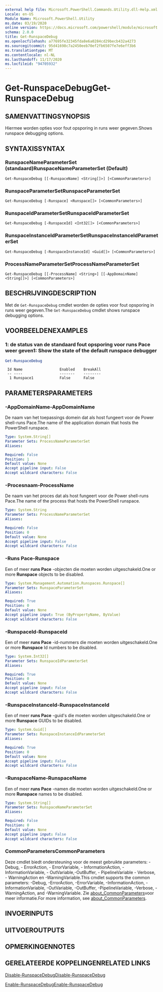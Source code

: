 ```yaml
---
external help file: Microsoft.PowerShell.Commands.Utility.dll-Help.xml
Locale: en-US
Module Name: Microsoft.PowerShell.Utility
ms.date: 03/19/2020
online version: https://docs.microsoft.com/powershell/module/microsoft.powershell.utility/get-runspacedebug?view=powershell-7.2&WT.mc_id=ps-gethelp
schema: 2.0.0
title: Get-RunspaceDebug
ms.openlocfilehash: a77695fe32345fda8e6a0284cd29becb432a4273
ms.sourcegitcommit: 95d41698c7a2450eeb70ef2fb6507fe7e6eff3b6
ms.translationtype: MT
ms.contentlocale: nl-NL
ms.lasthandoff: 11/17/2020
ms.locfileid: "94705932"
---
```

# <span data-ttu-id="9b1da-102">Get-RunspaceDebug</span><span class="sxs-lookup"><span data-stu-id="9b1da-102">Get-RunspaceDebug</span></span>

## <span data-ttu-id="9b1da-103">SAMENVATTING</span><span class="sxs-lookup"><span data-stu-id="9b1da-103">SYNOPSIS</span></span>
<span data-ttu-id="9b1da-104">Hiermee worden opties voor fout opsporing in runs weer gegeven.</span><span class="sxs-lookup"><span data-stu-id="9b1da-104">Shows runspace debugging options.</span></span>

## <span data-ttu-id="9b1da-105">SYNTAXIS</span><span class="sxs-lookup"><span data-stu-id="9b1da-105">SYNTAX</span></span>

### <span data-ttu-id="9b1da-106">RunspaceNameParameterSet (standaard)</span><span class="sxs-lookup"><span data-stu-id="9b1da-106">RunspaceNameParameterSet (Default)</span></span>

```
Get-RunspaceDebug [[-RunspaceName] <String[]>] [<CommonParameters>]
```

### <span data-ttu-id="9b1da-107">RunspaceParameterSet</span><span class="sxs-lookup"><span data-stu-id="9b1da-107">RunspaceParameterSet</span></span>

```
Get-RunspaceDebug [-Runspace] <Runspace[]> [<CommonParameters>]
```

### <span data-ttu-id="9b1da-108">RunspaceIdParameterSet</span><span class="sxs-lookup"><span data-stu-id="9b1da-108">RunspaceIdParameterSet</span></span>

```
Get-RunspaceDebug [-RunspaceId] <Int32[]> [<CommonParameters>]
```

### <span data-ttu-id="9b1da-109">RunspaceInstanceIdParameterSet</span><span class="sxs-lookup"><span data-stu-id="9b1da-109">RunspaceInstanceIdParameterSet</span></span>

```
Get-RunspaceDebug [-RunspaceInstanceId] <Guid[]> [<CommonParameters>]
```

### <span data-ttu-id="9b1da-110">ProcessNameParameterSet</span><span class="sxs-lookup"><span data-stu-id="9b1da-110">ProcessNameParameterSet</span></span>

```
Get-RunspaceDebug [[-ProcessName] <String>] [[-AppDomainName] <String[]>] [<CommonParameters>]
```

## <span data-ttu-id="9b1da-111">BESCHRIJVING</span><span class="sxs-lookup"><span data-stu-id="9b1da-111">DESCRIPTION</span></span>

<span data-ttu-id="9b1da-112">Met de `Get-RunspaceDebug` cmdlet worden de opties voor fout opsporing in runs weer gegeven.</span><span class="sxs-lookup"><span data-stu-id="9b1da-112">The `Get-RunspaceDebug` cmdlet shows runspace debugging options.</span></span>

## <span data-ttu-id="9b1da-113">VOORBEELDEN</span><span class="sxs-lookup"><span data-stu-id="9b1da-113">EXAMPLES</span></span>

### <span data-ttu-id="9b1da-114">1: de status van de standaard fout opsporing voor runs Pace weer geven</span><span class="sxs-lookup"><span data-stu-id="9b1da-114">1: Show the state of the default runspace debugger</span></span>

```powershell
Get-RunspaceDebug
```

```Output
 Id Name                 Enabled    BreakAll
 -- ----                 -------    --------
  1 Runspace1            False      False
```

## <span data-ttu-id="9b1da-115">PARAMETERS</span><span class="sxs-lookup"><span data-stu-id="9b1da-115">PARAMETERS</span></span>

### <span data-ttu-id="9b1da-116">-AppDomainName</span><span class="sxs-lookup"><span data-stu-id="9b1da-116">-AppDomainName</span></span>

<span data-ttu-id="9b1da-117">De naam van het toepassings domein dat als host fungeert voor de Power shell-runs Pace.</span><span class="sxs-lookup"><span data-stu-id="9b1da-117">The name of the application domain that hosts the PowerShell runspace.</span></span>

```yaml
Type: System.String[]
Parameter Sets: ProcessNameParameterSet
Aliases:

Required: False
Position: 1
Default value: None
Accept pipeline input: False
Accept wildcard characters: False
```

### <span data-ttu-id="9b1da-118">-Procesnaam</span><span class="sxs-lookup"><span data-stu-id="9b1da-118">-ProcessName</span></span>

<span data-ttu-id="9b1da-119">De naam van het proces dat als host fungeert voor de Power shell-runs Pace.</span><span class="sxs-lookup"><span data-stu-id="9b1da-119">The name of the process that hosts the PowerShell runspace.</span></span>

```yaml
Type: System.String
Parameter Sets: ProcessNameParameterSet
Aliases:

Required: False
Position: 0
Default value: None
Accept pipeline input: False
Accept wildcard characters: False
```

### <span data-ttu-id="9b1da-120">-Runs Pace</span><span class="sxs-lookup"><span data-stu-id="9b1da-120">-Runspace</span></span>

<span data-ttu-id="9b1da-121">Een of meer **runs Pace** -objecten die moeten worden uitgeschakeld.</span><span class="sxs-lookup"><span data-stu-id="9b1da-121">One or more **Runspace** objects to be disabled.</span></span>

```yaml
Type: System.Management.Automation.Runspaces.Runspace[]
Parameter Sets: RunspaceParameterSet
Aliases:

Required: True
Position: 0
Default value: None
Accept pipeline input: True (ByPropertyName, ByValue)
Accept wildcard characters: False
```

### <span data-ttu-id="9b1da-122">-RunspaceId</span><span class="sxs-lookup"><span data-stu-id="9b1da-122">-RunspaceId</span></span>

<span data-ttu-id="9b1da-123">Een of meer **runs Pace** -id-nummers die moeten worden uitgeschakeld.</span><span class="sxs-lookup"><span data-stu-id="9b1da-123">One or more **Runspace** Id numbers to be disabled.</span></span>

```yaml
Type: System.Int32[]
Parameter Sets: RunspaceIdParameterSet
Aliases:

Required: True
Position: 0
Default value: None
Accept pipeline input: False
Accept wildcard characters: False
```

### <span data-ttu-id="9b1da-124">-RunspaceInstanceId</span><span class="sxs-lookup"><span data-stu-id="9b1da-124">-RunspaceInstanceId</span></span>

<span data-ttu-id="9b1da-125">Een of meer **runs Pace** -guid's die moeten worden uitgeschakeld.</span><span class="sxs-lookup"><span data-stu-id="9b1da-125">One or more **Runspace** GUIDs to be disabled.</span></span>

```yaml
Type: System.Guid[]
Parameter Sets: RunspaceInstanceIdParameterSet
Aliases:

Required: True
Position: 0
Default value: None
Accept pipeline input: False
Accept wildcard characters: False
```

### <span data-ttu-id="9b1da-126">-RunspaceName</span><span class="sxs-lookup"><span data-stu-id="9b1da-126">-RunspaceName</span></span>

<span data-ttu-id="9b1da-127">Een of meer **runs Pace** -namen die moeten worden uitgeschakeld.</span><span class="sxs-lookup"><span data-stu-id="9b1da-127">One or more **Runspace** names to be disabled.</span></span>

```yaml
Type: System.String[]
Parameter Sets: RunspaceNameParameterSet
Aliases:

Required: False
Position: 0
Default value: None
Accept pipeline input: False
Accept wildcard characters: False
```

### <span data-ttu-id="9b1da-128">CommonParameters</span><span class="sxs-lookup"><span data-stu-id="9b1da-128">CommonParameters</span></span>

<span data-ttu-id="9b1da-129">Deze cmdlet biedt ondersteuning voor de meest gebruikte parameters: -Debug, - ErrorAction, - ErrorVariable, - InformationAction, -InformationVariable, - OutVariable,-OutBuffer, - PipelineVariable - Verbose, - WarningAction en -WarningVariable.</span><span class="sxs-lookup"><span data-stu-id="9b1da-129">This cmdlet supports the common parameters: -Debug, -ErrorAction, -ErrorVariable, -InformationAction, -InformationVariable, -OutVariable, -OutBuffer, -PipelineVariable, -Verbose, -WarningAction, and -WarningVariable.</span></span> <span data-ttu-id="9b1da-130">Zie [about_CommonParameters](https://go.microsoft.com/fwlink/?LinkID=113216)voor meer informatie.</span><span class="sxs-lookup"><span data-stu-id="9b1da-130">For more information, see [about_CommonParameters](https://go.microsoft.com/fwlink/?LinkID=113216).</span></span>

## <span data-ttu-id="9b1da-131">INVOER</span><span class="sxs-lookup"><span data-stu-id="9b1da-131">INPUTS</span></span>

## <span data-ttu-id="9b1da-132">UITVOER</span><span class="sxs-lookup"><span data-stu-id="9b1da-132">OUTPUTS</span></span>

## <span data-ttu-id="9b1da-133">OPMERKINGEN</span><span class="sxs-lookup"><span data-stu-id="9b1da-133">NOTES</span></span>

## <span data-ttu-id="9b1da-134">GERELATEERDE KOPPELINGEN</span><span class="sxs-lookup"><span data-stu-id="9b1da-134">RELATED LINKS</span></span>

[<span data-ttu-id="9b1da-135">Disable-RunspaceDebug</span><span class="sxs-lookup"><span data-stu-id="9b1da-135">Disable-RunspaceDebug</span></span>](Disable-RunspaceDebug.md)

[<span data-ttu-id="9b1da-136">Enable-RunspaceDebug</span><span class="sxs-lookup"><span data-stu-id="9b1da-136">Enable-RunspaceDebug</span></span>](Enable-RunspaceDebug.md)

